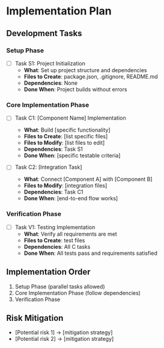 # Implementation Plan

## Development Tasks

### Setup Phase
- [ ] Task S1: Project Initialization
  - **What**: Set up project structure and dependencies
  - **Files to Create**: package.json, .gitignore, README.md
  - **Dependencies**: None
  - **Done When**: Project builds without errors

### Core Implementation Phase
- [ ] Task C1: [Component Name] Implementation
  - **What**: Build [specific functionality]
  - **Files to Create**: [list specific files]
  - **Files to Modify**: [list files to edit]
  - **Dependencies**: Task S1
  - **Done When**: [specific testable criteria]

- [ ] Task C2: [Integration Task]
  - **What**: Connect [Component A] with [Component B]
  - **Files to Modify**: [integration files]
  - **Dependencies**: Task C1
  - **Done When**: [end-to-end flow works]

### Verification Phase
- [ ] Task V1: Testing Implementation
  - **What**: Verify all requirements are met
  - **Files to Create**: test files
  - **Dependencies**: All C tasks
  - **Done When**: All tests pass and requirements satisfied

## Implementation Order
1. Setup Phase (parallel tasks allowed)
2. Core Implementation Phase (follow dependencies)
3. Verification Phase

## Risk Mitigation
- [Potential risk 1] → [mitigation strategy]
- [Potential risk 2] → [mitigation strategy]